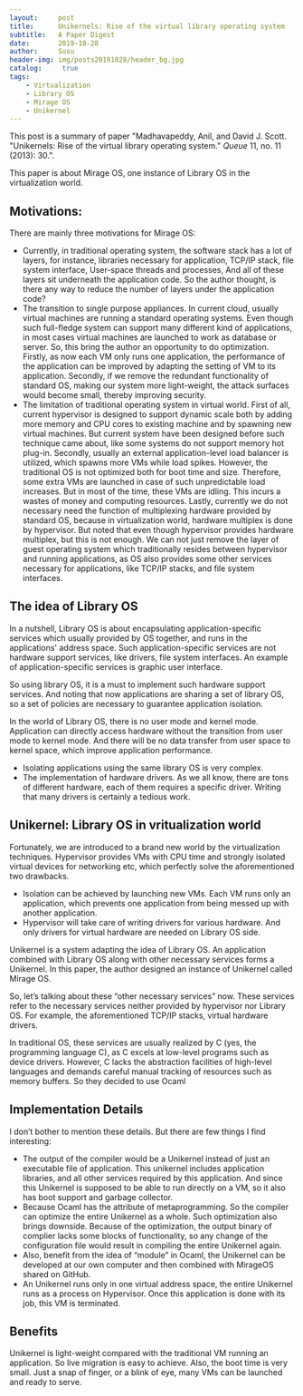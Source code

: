 ```yaml
---
layout:     post
title:      Unikernels: Rise of the virtual library operating system
subtitle:   A Paper Digest
date:       2019-10-28
author:     Susu
header-img: img/posts20191028/header_bg.jpg
catalog: 	 true
tags:
    - Virtualization
    - Library OS
    - Mirage OS
    - Unikernel
---
```


This post is a summary of paper "Madhavapeddy, Anil, and David J. Scott. "Unikernels: Rise of the virtual library operating system." _Queue_ 11, no. 11 (2013): 30.".

This paper is about Mirage OS, one instance of Library OS in the virtualization world.

## Motivations:
There are mainly three motivations for Mirage OS:
* Currently, in traditional operating system, the software stack has a lot of layers, for instance, libraries necessary for application, TCP/IP stack, file system interface, User-space threads and processes,   And all of these layers sit underneath the application code.  So the author thought, is there any way to reduce the number of layers under the application code?
* The transition to single purpose appliances.  In current cloud, usually virtual machines are running a standard operating systems.  Even though such full-fledge system can support many different kind of applications, in most cases virtual machines are launched to work as database or server.  So, this bring the author an opportunity to do optimization.  Firstly, as now each VM only runs one application, the performance of the application can be improved by adapting the setting of VM to its application.  Secondly, if we remove the redundant functionality of standard OS, making our system more light-weight, the attack surfaces would become small, thereby improving security.
* The limitation of traditional operating system in virtual world.  First of all, current hypervisor is designed to support dynamic scale both by adding more memory and CPU cores to existing machine and by spawning new virtual machines.  But current system have been designed before such technique came about, like some systems do not support memory hot plug-in.  Secondly, usually an external application-level load balancer is utilized, which spawns more VMs while load spikes. However, the traditional OS is not optimized both for boot time and size.  Therefore, some extra VMs are launched in case of such unpredictable load increases.  But in most of the time, these VMs are idling.  This incurs a wastes of money and computing resources.  Lastly, currently we do not necessary need the function of multiplexing hardware provided by standard OS, because in virtualization world, hardware multiplex is done by hypervisor.   But noted that even though hypervisor provides hardware multiplex, but this is not enough.  We can not just remove the layer of guest operating system which traditionally resides between hypervisor and running applications, as OS also provides some other services necessary for applications, like TCP/IP stacks, and file system interfaces.

## The idea of Library OS
In a nutshell, Library OS is about encapsulating application-specific services which usually provided by OS together, and runs in the applications' address space.  Such application-specific services are not hardware support services, like drivers, file system interfaces.  An example of application-specific services is graphic user interface.  

So using library OS, it is a must to implement such hardware support services.  And noting that now applications are sharing a set of library OS, so a set of policies are necessary to guarantee application isolation.

In the world of Library OS, there is no user mode and kernel mode.  Application can directly access hardware without the transition from user mode to kernel mode.  And there will be no data transfer from user space to kernel space, which improve application performance.

* Isolating applications using the same library OS is very complex.
* The implementation of hardware drivers. As we all know, there are tons of different hardware, each of them requires a specific driver.  Writing that many drivers is certainly a tedious work.

## Unikernel: Library OS in vritualization world

Fortunately, we are introduced to a brand new world by the virtualization techniques.  Hypervisor provides VMs with CPU time and strongly isolated virtual devices for networking etc, which perfectly solve the aforementioned two drawbacks.
* Isolation can be achieved by launching new VMs.  Each VM  runs only an application, which prevents one application from being messed up with another application.
* Hypervisor will take care of writing drivers for various hardware. And only drivers for virtual hardware are needed on Library OS side.

Unikernel is a system adapting the idea of Library OS.  An application combined with Library OS along with other necessary services forms a Unikernel.  In this paper, the author designed an instance of Unikernel called Mirage OS. 

So, let’s talking about these “other necessary services” now.  These services refer to the necessary services neither provided by hypervisor nor Library OS.  For example, the aforementioned TCP/IP stacks, virtual hardware drivers.  

In traditional OS, these services are usually realized by C (yes, the programming language C), as C excels at low-level programs such as device drivers.   However, C lacks the abstraction facilities of high-level languages and demands careful manual tracking of resources such as memory buffers.  So they decided to use Ocaml

## Implementation Details
I don’t bother to mention these details.
But there are few things I find interesting:
* The output of the compiler would be a Unikernel instead of just an executable file of application.  This unikernel includes application libraries, and all other services required by this application.  And since this Unikernel is supposed to be able to run directly on a VM, so it also has boot support and garbage collector.
* Because Ocaml has the attribute of metaprogramming.  So the compiler can optimize the entire Unikernel as a whole.  Such optimization also brings downside.  Because of the optimization, the output binary of complier lacks some blocks of functionality, so any change of the configuration file would result in compiling the entire Unikernel again. 
* Also, benefit from the idea of “module” in Ocaml, the Unikernel can be developed at our own computer and then combined with MirageOS shared on GitHub.
* An Unikernel runs only in one virtual address space, the entire Unikernel runs as a process on Hypervisor.  Once this application is done with its job, this VM is terminated.

## Benefits
Unikernel is light-weight compared with the traditional VM running an application.  So live migration is easy to achieve.  Also, the boot time is very small.  Just a snap of finger, or a blink of eye, many VMs can be launched and ready to serve.
